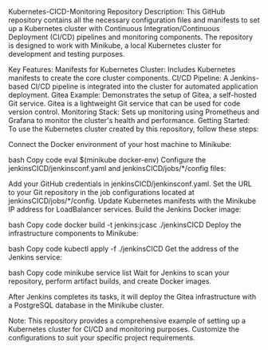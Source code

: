 
Kubernetes-CICD-Monitoring Repository
Description:
This GitHub repository contains all the necessary configuration files and manifests to set up a Kubernetes cluster with Continuous Integration/Continuous Deployment (CI/CD) pipelines and monitoring components. The repository is designed to work with Minikube, a local Kubernetes cluster for development and testing purposes.

Key Features:
Manifests for Kubernetes Cluster: Includes Kubernetes manifests to create the core cluster components.
CI/CD Pipeline: A Jenkins-based CI/CD pipeline is integrated into the cluster for automated application deployment.
Gitea Example: Demonstrates the setup of Gitea, a self-hosted Git service. Gitea is a lightweight Git service that can be used for code version control.
Monitoring Stack: Sets up monitoring using Prometheus and Grafana to monitor the cluster's health and performance.
Getting Started:
To use the Kubernetes cluster created by this repository, follow these steps:

Connect the Docker environment of your host machine to Minikube:

bash
Copy code
eval $(minikube docker-env)
Configure the jenkinsCICD/jenkinsconf.yaml and jenkinsCICD/jobs/*/config files:

Add your GitHub credentials in jenkinsCICD/jenkinsconf.yaml.
Set the URL to your Git repository in the job configurations located at jenkinsCICD/jobs/*/config.
Update Kubernetes manifests with the Minikube IP address for LoadBalancer services.
Build the Jenkins Docker image:

bash
Copy code
docker build -t jenkins:jcasc ./jenkinsCICD
Deploy the infrastructure components to Minikube:

bash
Copy code
kubectl apply -f ./jenkinsCICD
Get the address of the Jenkins service:

bash
Copy code
minikube service list
Wait for Jenkins to scan your repository, perform artifact builds, and create Docker images.

After Jenkins completes its tasks, it will deploy the Gitea infrastructure with a PostgreSQL database in the Minikube cluster.

Note: This repository provides a comprehensive example of setting up a Kubernetes cluster for CI/CD and monitoring purposes. Customize the configurations to suit your specific project requirements.

